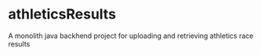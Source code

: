 # athleticsResults
A monolith java backhend project for uploading and retrieving athletics race results
